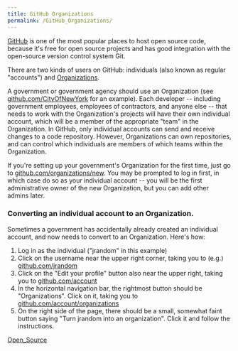 ```yaml
---
title: GitHub Organizations
permalink: /GitHub_Organizations/
---
```


[GitHub](http://github.com) is one of the most popular places to host open source code, because it's free for open source projects and has good integration with the open-source version control system Git.

There are two kinds of users on GitHub: individuals (also known as regular "accounts") and [Organizations](https://github.com/blog/674-introducing-organizations).

A government or government agency should use an Organization (see [github.com/CityOfNewYork](http://github.com/CityOfNewYork) for an example). Each developer -- including government employees, employees of contractors, and anyone else -- that needs to work with the Organization's projects will have their own individual account, which will be a member of the appropriate "team" in the Organization. In GitHub, only individual accounts can send and receive changes to a code repository. However, Organizations can own repositories, and can control which individuals are members of which teams within the Organization.

If you're setting up your government's Organization for the first time, just go to [github.com/organizations/new](http://github.com/organizations/new). You may be prompted to log in first, in which case do so as your individual account -- you will be the first administrative owner of the new Organization, but you can add other admins later.

### Converting an individual account to an Organization.

Sometimes a government has accidentally already created an individual account, and now needs to convert to an Organization. Here's how:

1.  Log in as the individual ("jrandom" in this example)
2.  Click on the username near the upper right corner, taking you to (e.g.) [github.com/jrandom](https://github.com/jrandom)
3.  Click on the "Edit your profile" button also near the upper right, taking you to [github.com/account](https://github.com/account)
4.  In the horizontal navigation bar, the rightmost button should be "Organizations". Click on it, taking you to [github.com/account/organizations](https://github.com/account/organizations)
5.  On the right side of the page, there should be a small, somewhat faint button saying "Turn jrandom into an organization". Click it and follow the instructions.

[Open_Source](/Category:Open_Source "wikilink")
